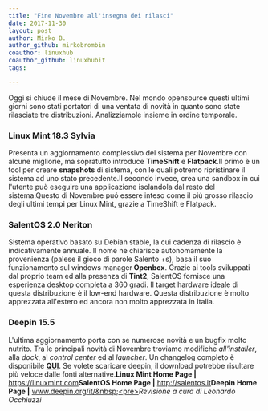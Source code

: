 ```yaml
---
title: "Fine Novembre all'insegna dei rilasci"
date: 2017-11-30
layout: post
author: Mirko B.
author_github: mirkobrombin
coauthor: linuxhub
coauthor_github: linuxhubit
tags:

---
```

Oggi si chiude il mese di Novembre. Nel mondo opensource questi ultimi giorni sono stati portatori di una ventata di novità in quanto sono state rilasciate tre distribuzioni. Analizziamole insieme in ordine temporale.<h3>Linux Mint 18.3 Sylvia</h3>Presenta un aggiornamento complessivo del sistema per Novembre con alcune migliorie, ma sopratutto introduce <strong>TimeShift</strong> e <strong>Flatpack</strong>.Il primo è un tool per creare <strong>snapshots</strong> di sistema, con le quali potremo ripristinare il sistema ad uno stato precedente.Il secondo invece, crea una sandbox in cui l'utente può eseguire una applicazione isolandola dal resto del sistema.Questo di Novembre puó essere inteso come il piú grosso rilascio degli ultimi tempi per Linux Mint, grazie a TimeShift e Flatpack.<h3>SalentOS 2.0 Neriton</h3>Sistema operativo basato su Debian stable, la cui cadenza di rilascio è  indicativamente annuale. Il nome ne chiarisce autonomamente la provenienza (palese il gioco di parole Salento +s), basa il suo funzionamento sul windows manager<strong> Openbox</strong>. Grazie ai tools sviluppati dal proprio team ed alla presenza di <strong>Tint2</strong>, SalentOS fornisce una esperienza desktop completa a 360 gradi. Il target hardware ideale di questa distribuzione è il low-end hardware. Questa distribuzione è  molto apprezzata all'estero ed ancora non molto apprezzata in Italia.<h3>Deepin 15.5</h3>L'ultima aggiornamento porta con se numerose novità e un bugfix molto nutrito.  Tra le principali novità di Novembre troviamo modifiche <em>all'installer</em>, alla <em>dock</em>, al <em>control center</em> ed al<em> launcher</em>. Un changelog completo è disponibile <strong><a href="https://www.deepin.org/it/2017/11/30/deepin-15-5-know-what-you-want-offer-what-you-need/">QUI</a></strong>. Se volete scaricare deepin, il download potrebbe risultare più veloce dalle fonti alternative.<strong>Linux Mint Home Page |</strong> https://linuxmint.com<strong>SalentOS Home Page |</strong> http://salentos.it<strong>Deepin Home Page |</strong> www.deepin.org/it/&nbsp;<pre><em>Revisione a cura di Leonardo Occhiuzzi</em></pre>